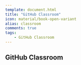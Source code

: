 ```yaml
---
template: document.html
title: "GitHub Classroom"
icon: material/book-open-variant
alias: classroom
comments: true
tags:
    - GitHub Classroom
---
```



## GitHub Classroom
